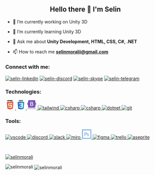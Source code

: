<h2 align="center">Hello there 👋 I'm Selin</h2>

<p>

- 🔭 I’m currently working on Unity 3D

- 🌱 I’m currently learning Unity 3D

- 💬 Ask me about **Unity Development, HTML, CSS, C#, .NET**

- 📫 How to reach me **selinmoralii@gmail.com**
</p>

<h3 align="left">Connect with me:</h3>
<p align="left">
<a href="https://www.linkedin.com/in/selin-morali/" target="blank" rel=”noopener”><img align="center" src="https://seeklogo.com/images/L/linkedin-icon-logo-FBADE03110-seeklogo.com.png" alt="selin-linkedin" height="30" width="30" /></a>
<a href="https://discordapp.com/users/271015968384352268" target="blank" rel=”noopener”><img align="center" src="https://seeklogo.com/images/D/discord-logo-134E148657-seeklogo.com.png" alt="selin-discord" height="30" width="30" /></a>
<a href="https://join.skype.com/invite/NvZnf1Ch7HEV" target="blank" rel="noopener"><img align="center" src="https://seeklogo.com/images/S/skype-icon-logo-62E333BBBA-seeklogo.com.png" alt="selin-skype" height="30" width="30" /></a>
<a href="https://t.me/selinmorali" target="blank" rel="noopener"><img align="center" src="https://seeklogo.com/images/T/telegram-new-2019-logo-060F2D4B81-seeklogo.com.png" alt="selin-telegram" height="30" width="30" /></a>
</p>

<h3 align="left">Technologies:</h3>
<p align="left"> 
<a href="https://www.w3.org/html/" target="_blank" rel=”noopener”> <img src="https://raw.githubusercontent.com/devicons/devicon/master/icons/html5/html5-original-wordmark.svg" alt="html5" width="30" height="30"/> </a> 
<a href="https://www.w3schools.com/css/" target="_blank" rel=”noopener”> <img src="https://raw.githubusercontent.com/devicons/devicon/master/icons/css3/css3-original-wordmark.svg" alt="css3" width="30" height="30"/> </a> 
<a href="https://getbootstrap.com" target="_blank" rel=”noopener”> <img src="https://raw.githubusercontent.com/devicons/devicon/master/icons/bootstrap/bootstrap-plain-wordmark.svg" alt="bootstrap" width="30" height="30"/> </a>
<a href="https://tailwindcss.com/" target="_blank" rel=”noopener”> <img src="https://seeklogo.com/images/T/tailwind-css-logo-5AD4175897-seeklogo.com.png" alt="tailwind" width="30" height="30"/> </a>
<a href="https://unity.com/" target="_blank" rel=”noopener”> <img src="https://seeklogo.com/images/U/unity-logo-988A22E703-seeklogo.com.png" alt="csharp" width="30" height="30"/> </a>
<a href="https://docs.microsoft.com/en-us/dotnet/csharp/" target="_blank" rel=”noopener”> <img src="https://seeklogo.com/images/C/c-sharp-c-logo-02F17714BA-seeklogo.com.png" alt="csharp" width="30" height="30"/> </a>
<a href="https://docs.microsoft.com/en-us/dotnet/" target="_blank" rel=”noopener”> <img src="https://upload.wikimedia.org/wikipedia/commons/thumb/e/ee/.NET_Core_Logo.svg/512px-.NET_Core_Logo.svg.png?20210328084203" alt="dotnet" width="30" height="30"/> </a>
<a href="https://git-scm.com/" target="_blank" rel=”noopener”> <img src="https://www.vectorlogo.zone/logos/git-scm/git-scm-icon.svg" alt="git" width="30" height="30"/> </a>
</p>
  
<h3 align="left">Tools:</h3>
<a href="https://code.visualstudio.com/" target="_blank" rel=”noopener”> <img src="https://upload.wikimedia.org/wikipedia/commons/thumb/9/9a/Visual_Studio_Code_1.35_icon.svg/1024px-Visual_Studio_Code_1.35_icon.svg.png" alt="vscode" width="30" height="30"/> </a>
<a href="https://discord.com/" target="_blank" rel=”noopener”> <img src="https://cdn4.iconfinder.com/data/icons/logos-and-brands/512/91_Discord_logo_logos-512.png" alt="discord" width="30" height="30"/> </a> 
<a href="https://slack.com/intl/en-tr/" target="_blank" rel=”noopener”> <img src="https://exchange.icinga.com/seffparker/icinga2-slack-notification/logo" alt="slack" width="30" height="30"/> </a>
<a href="https://miro.com/" target="_blank" rel=”noopener”> <img src="https://seeklogo.com/images/M/miro-logo-A7556EE400-seeklogo.com.png" alt="miro" width="30" height="30"/> </a>
<a href="https://www.photoshop.com/en" target="_blank" rel=”noopener”> <img src="https://raw.githubusercontent.com/devicons/devicon/master/icons/photoshop/photoshop-line.svg" alt="photoshop" width="30" height="30"/> </a> 
<a href="https://www.figma.com/" target="_blank" rel=”noopener”> <img src="https://seeklogo.com/images/F/figma-logo-E4E21D3AEA-seeklogo.com.png" alt="figma" width="30" height="30"/> </a> 
<a href="https://trello.com/en" target="_blank" rel=”noopener”> <img src="https://cdn.iconscout.com/icon/free/png-512/trello-6-569395.png" alt="trello" width="30" height="30"/> </a>
<a href="https://www.aseprite.org" target="_blank" rel=”noopener”> <img src="https://share.natebeaty.com//aseprite-no-border/aseprite-no-border.png" alt="aseprite" width="30" height="30"/> </a>
</p>
<br>
<p align="left"> <a href="https://github.com/ryo-ma/github-profile-trophy"><img src="https://github-profile-trophy.vercel.app/?username=selinmorali&title=Commit,MultiLanguage,Repositories,Stars,PullRequest,Issues&margin-w=5&no-bg=true" alt="selinmorali" /></a> </p>

<p><img align="left" src="https://github-readme-stats.vercel.app/api/top-langs?username=selinmorali&show_icons=true&theme=radical&locale=en&layout=compact" alt="selinmorali" /></p>

<p>&nbsp;<img align="center" src="https://github-readme-stats.vercel.app/api?username=selinmorali&show_icons=true&theme=dark&locale=en" alt="selinmorali" width="50%" /></p>
